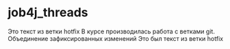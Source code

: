 # job4j_threads  

Это текст из ветки hotfix
В курсе производилась работа с ветками git.
Объединение зафиксированных изменений
Это был текст из ветки hotfix